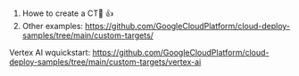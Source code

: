 
1. Howe to create a CT🧮 👍
2. Other examples: https://github.com/GoogleCloudPlatform/cloud-deploy-samples/tree/main/custom-targets/

Vertex AI wquickstart: https://github.com/GoogleCloudPlatform/cloud-deploy-samples/tree/main/custom-targets/vertex-ai
